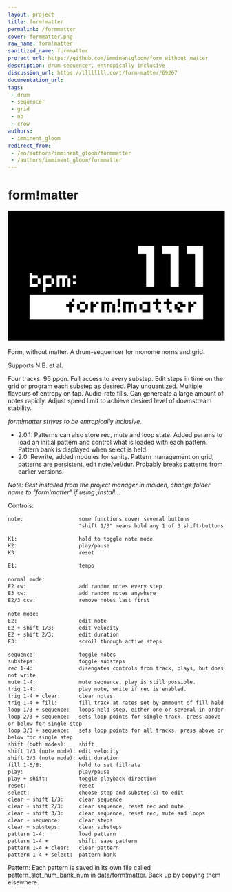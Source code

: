 ```yaml
---
layout: project
title: form!matter
permalink: /formmatter
cover: formmatter.png
raw_name: form!matter
sanitized_name: formmatter
project_url: https://github.com/imminentgloom/form_without_matter
description: drum sequencer, entropically inclusive
discussion_url: https://llllllll.co/t/form-matter/69267
documentation_url: 
tags:
 - drum
 - sequencer
 - grid
 - nb
 - crow
authors:
 - imminent_gloom
redirect_from:
 - /en/authors/imminent_gloom/formmatter
 - /authors/imminent_gloom/formmatter
---
```

# form!matter


![form_without_matter](https://raw.githubusercontent.com/imminentgloom/form_without_matter/HEAD/screenshot.png)


Form, without matter. A drum-sequencer for monome norns and grid.

Supports N.B. et al.

Four tracks. 96 ppqn. Full access to every substep. Edit steps in time on the grid or program each substep as desired. Play unquantized. Multiple flavours of entropy on tap. Audio-rate fills. Can genereate a large amount of notes rapidly. Adjust speed limit to achieve desired level of downstream stability. 

*form!matter strives to be entropically inclusive.*  

- 2.0.1: Patterns can also store rec, mute and loop state. Added params to load an initial pattern and control what is loaded with each pattern. Pattern bank is displayed when select is held.
- 2.0: Rewrite, added modules for sanity. Pattern management on grid, patterns are persistent, edit note/vel/dur. Probably breaks patterns from earlier versions.

*Note: Best installed from the project manager in maiden, change folder name to "form!matter" if using ;install...*

Controls:
```
note:                  some functions cover several buttons
                       "shift 1/3" means hold any 1 of 3 shift-buttons
```
```
K1:                    hold to toggle note mode
K2:                    play/pause
K3:                    reset
```
```
E1:                    tempo

normal mode:
E2 cw:                 add random notes every step
E3 cw:                 add random notes anywhere
E2/3 ccw:              remove notes last first

note mode:
E2:                    edit note
E2 + shift 1/3:        edit velocity 
E2 + shift 2/3:        edit duration 
E3:                    scroll through active steps
```
```
sequence:              toggle notes
substeps:              toggle substeps
rec 1-4:               disengates controls from track, plays, but does not write
mute 1-4:              mute sequence, play is still possible.
trig 1-4:              play note, write if rec is enabled.
trig 1-4 + clear:      clear notes
trig 1-4 + fill:       fill track at rates set by ammount of fill held
loop 1/3 + sequence:   loops held step, either one or several in order
loop 2/3 + sequence:   sets loop points for single track. press above or below for single step
loop 3/3 + sequence:   sets loop points for all tracks. press above or below for single step
shift (both modes):    shift
shift 1/3 (note mode): edit velocity
shift 2/3 (note mode): edit duration
fill 1-6/8:            hold to set fillrate
play:                  play/pause
play + shift:          toggle playback direction
reset:                 reset
select:                choose step and substep(s) to edit
clear + shift 1/3:     clear sequence
clear + shift 2/3:     clear sequence, reset rec and mute
clear + shift 3/3:     clear sequence, reset rec, mute and loops
clear + sequence:      clear steps
clear + substeps:      clear substeps
pattern 1-4:           load pattern
pattern 1-4 +          shift: save pattern
pattern 1-4 + clear:   clear pattern
pattern 1-4 + select:  pattern bank
```
Pattern: Each pattern is saved in its own file called pattern_slot_num_bank_num in data/form!matter. Back up by copying them elsewhere.

